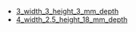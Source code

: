 * [3_width_3_height_3_mm_depth](3_width_3_height_3_mm_depth)
* [4_width_2.5_height_18_mm_depth](4_width_2.5_height_18_mm_depth)
